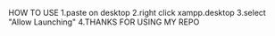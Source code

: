 HOW TO USE
1.paste on desktop
2.right click xampp.desktop
3.select "Allow Launching"
4.THANKS FOR USING MY REPO
